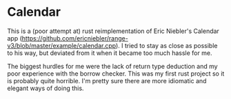 # Calendar

This is a (poor attempt at) rust reimplementation of Eric Niebler's Calendar app
(https://github.com/ericniebler/range-v3/blob/master/example/calendar.cpp).
I tried to stay as close as possible to his way, but deviated from it when it
became too much hassle for me.

The biggest hurdles for me were the lack of return type deduction and
my poor experience with the borrow checker. This was my first rust project so
it is probably quite horrible. I'm pretty sure there are more idiomatic and
elegant ways of doing this.
